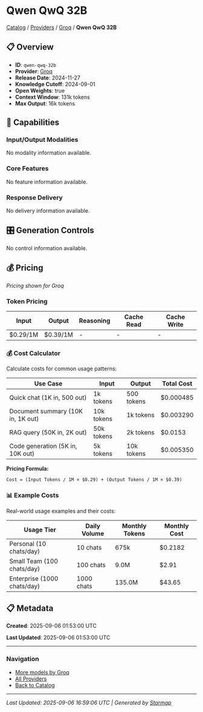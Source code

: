 # Qwen QwQ 32B
  
[Catalog](../../../..) / [Providers](../../..) / [Groq](../..) / **Qwen QwQ 32B**


## 📋 Overview
  
- **ID**: `qwen-qwq-32b`
- **Provider**: [Groq](../)
- **Release Date**: 2024-11-27
- **Knowledge Cutoff**: 2024-09-01
- **Open Weights**: true
- **Context Window**: 131k tokens
- **Max Output**: 16k tokens
  
## 🎯 Capabilities
  
### Input/Output Modalities
  
No modality information available.
  
### Core Features
  
No feature information available.
  
### Response Delivery
  
No delivery information available.
  
## 🎛️ Generation Controls
  
No control information available.
  
## 💰 Pricing
  
*Pricing shown for Groq*
  
  
### Token Pricing
  
| Input | Output | Reasoning | Cache Read | Cache Write |
|---------|---------|---------|---------|---------|
| $0.29/1M | $0.39/1M | - | - | - |

  
### 💰 Cost Calculator
  
Calculate costs for common usage patterns:
  
  
| Use Case | Input | Output | Total Cost |
|---------|---------|---------|---------|
| Quick chat (1K in, 500 out) | 1k tokens | 500 tokens | $0.000485 |
| Document summary (10K in, 1K out) | 10k tokens | 1k tokens | $0.003290 |
| RAG query (50K in, 2K out) | 50k tokens | 2k tokens | $0.0153 |
| Code generation (5K in, 10K out) | 5k tokens | 10k tokens | $0.005350 |

  
**Pricing Formula:**
  
```
Cost = (Input Tokens / 1M × $0.29) + (Output Tokens / 1M × $0.39)
```
  
### 📊 Example Costs
  
Real-world usage examples and their costs:
  
  
| Usage Tier | Daily Volume | Monthly Tokens | Monthly Cost |
|---------|---------|---------|---------|
| Personal (10 chats/day) | 10 chats | 675k | $0.2182 |
| Small Team (100 chats/day) | 100 chats | 9.0M | $2.91 |
| Enterprise (1000 chats/day) | 1000 chats | 135.0M | $43.65 |

  
## 📋 Metadata
  
**Created**: 2025-09-06 01:53:00 UTC
  
**Last Updated**: 2025-09-06 01:53:00 UTC
  
  
---
  
  
### Navigation

- [More models by Groq](../)
- [All Providers](../../../../providers)
- [Back to Catalog](../../../..)


---
_Last Updated: 2025-09-06 16:59:06 UTC | Generated by [Starmap](https://github.com/agentstation/starmap)_
